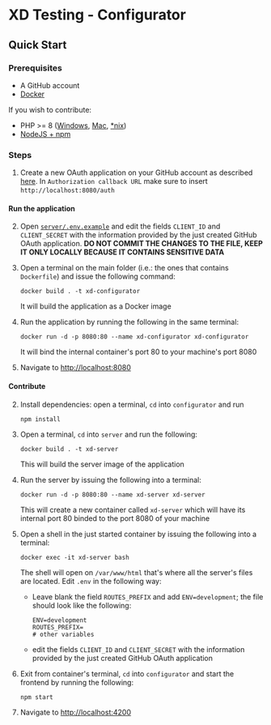 # XD Testing - Configurator
## Quick Start
### Prerequisites
- A GitHub account
- [Docker](https://www.docker.com/products/docker-desktop/)

If you wish to contribute:
- PHP >= 8 ([Windows](https://windows.php.net/download), [Mac](https://formulae.brew.sh/formula/php), [*nix](https://www.php.net/manual/en/install.unix.debian.php))
- [NodeJS + npm](https://nodejs.org)

### Steps
1. Create a new OAuth application on your GitHub account as described [here](https://docs.github.com/en/developers/apps/building-oauth-apps/creating-an-oauth-app). In `Authorization callback URL` make sure to insert `http://localhost:8080/auth`

#### Run the application
2. Open [`server/.env.example`](./server/.env.example) and edit the fields `CLIENT_ID` and `CLIENT_SECRET` with the information provided by the just created GitHub OAuth application. **DO NOT COMMIT THE CHANGES TO THE FILE, KEEP IT ONLY LOCALLY BECAUSE IT CONTAINS SENSITIVE DATA**
3. Open a terminal on the main folder (i.e.: the ones that contains `Dockerfile`) and issue the following command:
   ```shell
   docker build . -t xd-configurator
   ```
   It will build the application as a Docker image

4. Run the application by running the following in the same terminal:
   ```shell
   docker run -d -p 8080:80 --name xd-configurator xd-configurator
   ```
   It will bind the internal container's port 80 to your machine's port 8080

5. Navigate to [http://localhost:8080](http://localhost:8080)

#### Contribute
2. Install dependencies: open a terminal, `cd` into `configurator` and run
   ```shell
   npm install
   ```

3. Open a terminal, `cd` into `server` and run the following:
   ```
   docker build . -t xd-server
   ```
   This will build the server image of the application

4. Run the server by issuing the following into a terminal:
   ```
   docker run -d -p 8080:80 --name xd-server xd-server
   ```
   This will create a new container called `xd-server` which will have its internal port 80 binded to the port 8080 of your machine

5. Open a shell in the just started container by issuing the following into a terminal:
   ```shell
   docker exec -it xd-server bash
   ```
   The shell will open on `/var/www/html` that's where all the server's files are located. Edit `.env` in the following way:
   - Leave blank the field `ROUTES_PREFIX` and add `ENV=development`; the file should look like the following:
      ```dotenv
      ENV=development
      ROUTES_PREFIX=
      # other variables
      ```
   - edit the fields `CLIENT_ID` and `CLIENT_SECRET` with the information provided by the just created GitHub OAuth application

7. Exit from container's terminal, `cd` into `configurator` and start the frontend by running the following:
   ```
   npm start
   ```

8. Navigate to [http://localhost:4200](http://localhost:4200)
